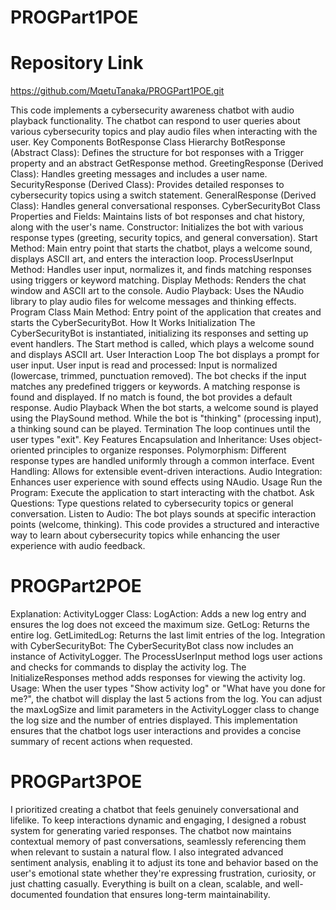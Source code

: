 # PROGPart1POE
# Repository Link 
https://github.com/MqetuTanaka/PROGPart1POE.git

This code implements a cybersecurity awareness chatbot with audio playback functionality. The chatbot can respond to user queries about various cybersecurity topics and play audio files when interacting with the user.
Key Components
BotResponse Class Hierarchy
BotResponse (Abstract Class): Defines the structure for bot responses with a Trigger property and an abstract GetResponse method.
GreetingResponse (Derived Class): Handles greeting messages and includes a user name.
SecurityResponse (Derived Class): Provides detailed responses to cybersecurity topics using a switch statement.
GeneralResponse (Derived Class): Handles general conversational responses.
CyberSecurityBot Class
Properties and Fields: Maintains lists of bot responses and chat history, along with the user's name.
Constructor: Initializes the bot with various response types (greeting, security topics, and general conversation).
Start Method: Main entry point that starts the chatbot, plays a welcome sound, displays ASCII art, and enters the interaction loop.
ProcessUserInput Method: Handles user input, normalizes it, and finds matching responses using triggers or keyword matching.
Display Methods: Renders the chat window and ASCII art to the console.
Audio Playback: Uses the NAudio library to play audio files for welcome messages and thinking effects.
Program Class
Main Method: Entry point of the application that creates and starts the CyberSecurityBot.
How It Works
Initialization
The CyberSecurityBot is instantiated, initializing its responses and setting up event handlers.
The Start method is called, which plays a welcome sound and displays ASCII art.
User Interaction Loop
The bot displays a prompt for user input.
User input is read and processed:
Input is normalized (lowercase, trimmed, punctuation removed).
The bot checks if the input matches any predefined triggers or keywords.
A matching response is found and displayed.
If no match is found, the bot provides a default response.
Audio Playback
When the bot starts, a welcome sound is played using the PlaySound method.
While the bot is "thinking" (processing input), a thinking sound can be played.
Termination
The loop continues until the user types "exit".
Key Features
Encapsulation and Inheritance: Uses object-oriented principles to organize responses.
Polymorphism: Different response types are handled uniformly through a common interface.
Event Handling: Allows for extensible event-driven interactions.
Audio Integration: Enhances user experience with sound effects using NAudio.
Usage
Run the Program: Execute the application to start interacting with the chatbot.
Ask Questions: Type questions related to cybersecurity topics or general conversation.
Listen to Audio: The bot plays sounds at specific interaction points (welcome, thinking).
This code provides a structured and interactive way to learn about cybersecurity topics while enhancing the user experience with audio feedback.
# PROGPart2POE
Explanation:
ActivityLogger Class:
LogAction: Adds a new log entry and ensures the log does not exceed the maximum size.
GetLog: Returns the entire log.
GetLimitedLog: Returns the last limit entries of the log.
Integration with CyberSecurityBot:
The CyberSecurityBot class now includes an instance of ActivityLogger.
The ProcessUserInput method logs user actions and checks for commands to display the activity log.
The InitializeResponses method adds responses for viewing the activity log.
Usage:
When the user types "Show activity log" or "What have you done for me?", the chatbot will display the last 5 actions from the log.
You can adjust the maxLogSize and limit parameters in the ActivityLogger class to change the log size and the number of entries displayed.
This implementation ensures that the chatbot logs user interactions and provides a concise summary of recent actions when requested.
# PROGPart3POE
I prioritized creating a chatbot that feels genuinely conversational and lifelike. 
To keep interactions dynamic and engaging, I designed a robust system for generating varied responses. 
The chatbot now maintains contextual memory of past conversations, 
seamlessly referencing them when relevant to sustain a natural flow. 
I also integrated advanced sentiment analysis, 
enabling it to adjust its tone and behavior based on the user's emotional state whether they're expressing frustration, curiosity, or just chatting casually. 
Everything is built on a clean, scalable, and well-documented foundation that ensures long-term maintainability.
